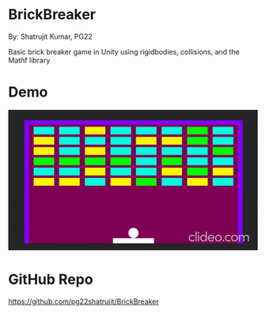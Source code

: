 # BrickBreaker

By: Shatrujit Kumar, PG22

Basic brick breaker game in Unity using rigidbodies, collisions, and the Mathf library

# Demo
![Demo](https://github.com/pg22shatrujit/BrickBreaker/blob/main/BrickBreakerDemo.gif)

# GitHub Repo
https://github.com/pg22shatrujit/BrickBreaker
